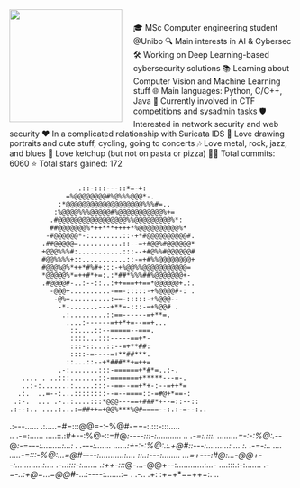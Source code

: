 <img align="left" height="200" src="https://i.imgflip.com/65efzo.gif" style="margin-right: 20px;" />

###

<p align="left">🎓 MSc Computer engineering student @Unibo  
🔍 Main interests in AI & Cybersec  
🛠 Working on Deep Learning-based cybersecurity solutions  
📚 Learning about Computer Vision and Machine Learning stuff  
🌐 Main languages: Python, C/C++, Java  
🚩 Currently involved in CTF competitions and sysadmin tasks  
🛡️ Interested in network security and web security  
❤️ In a complicated relationship with Suricata IDS  
🎨 Love drawing portraits and cute stuff, cycling, going to concerts  
🎶 Love metal, rock, jazz, and blues  
🍅 Love ketchup (but not on pasta or pizza)  
👨‍💻 Total commits: 6060  
⭐ Total stars gained: 172 </p>

###

<p align="left">                                                          
                                                          
                     .::-:::---::*=-+:                    
                  =%@@@@@@@@#%@%%%@@@*-.                  
                :*@@@@@@@@@@@@@@@@@@@%%%#=..              
               :%@@@@%%%@@@@@#%@@@@@@@@@@@%+=             
              .#@@@@@@@@@@@@@@@@@%%@@@@@@@@@%*:           
              ##@@@@@@@%*++***++++*%@@@@@@@@@@%*          
             -#@@@@@@*-:........::-+*#@@@@@@@@@@#.        
            .##@@@@@=...........::--=+#@@%#@@@@@@*        
            +@@@%%%#:...........:::--+#@%%#@@@@@@#        
            #@@%%%%+::...........::-=+#%%@@@@@@@@+        
            #@@@%@%*++*#%#+:::-+%@@%%@@@@@@@@@@@=         
            *@@@@@%*=++#*+=:.:*##*%%%##%@@@@@@@+-         
            .#@@@@#-..:--::..:++===++==*@@@@@@+.:.        
              -@@@+..........-==-:::::-+%@@@@#-: .        
               -@%=..........:==-:::::-+%@@@--            
                -*-.......---+**=-:::-=+%@@# .            
                 .:.........::==------=+**=.              
                  ....:------=++*+=--==+...               
                   ::....::--=====--===.                  
                   ::::...:::-----==+*-                   
                   :::-::...::--=+**##:                   
                   ::::-=----=+**##***.                   
                  ::...::--+*###**+=++=                   
                .-:.......:::-======+*#*=..:-.            
       .... . ..:::.......::-=======+*****---=-.          
       ..:-:.......:.....:::--==--==+*+-:--=++*=          
      .:.  ..=--:...::::::::--=--====::-=#@+*==-:         
     .:-.  ... .-..:....:::*@@@---==+###*+--=::--::       
    .:--:.. ....:...:=##++=+@@%***%@#====--:.:-=--:..     
   .:---...... .:.....=#=:::@@=-:-%@#-==-:.:::-:::.....   
.. .-=:...... .....::.:#+--:%@-::=#@*:----:::-:...........
.. .-=:.:::.  .........=-:-:%@:.--*@*:-=---:.........:...:
.  .---:....... ......:+-:-:%@:.:.+@#::---:..........:....
:. .-=-:..  .... .....-=:::-%@:...=@#----:...........:....
::..:---:........  ...=+---:#@:...-@@+--:............:....
.-..::::-:.......   .:++-:::*@-...-@@+--:............:...-
....:::.:-:.......  .-*=-..:+@=...=@@#*-...:----:.......:=
          .          .-..   .+:   :+=+*==++=:.          ..
</p>
